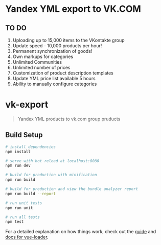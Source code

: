 # Yandex YML export to VK.COM

## TO DO

1. Uploading up to 15,000 items to the VKontakte group
1. Update speed - 10,000 products per hour!
1. Permanent synchronization of goods!
1. Own markups for categories
1. Unlimited Communities
1. Unlimited number of prices
1. Customization of product description templates
1. Update YML price list available 5 hours
1. Ability to manually configure categories


# vk-export

> Yandex YML products to vk.com group pruducts

## Build Setup

``` bash
# install dependencies
npm install

# serve with hot reload at localhost:8080
npm run dev

# build for production with minification
npm run build

# build for production and view the bundle analyzer report
npm run build --report

# run unit tests
npm run unit

# run all tests
npm test
```

For a detailed explanation on how things work, check out the [guide](http://vuejs-templates.github.io/webpack/) and [docs for vue-loader](http://vuejs.github.io/vue-loader).
